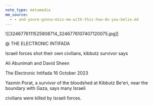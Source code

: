 ```yaml
---
note_type: metamedia
mm_source:
  - - and-youre-gonna-miss-me-with-this-how-do-you-belie.md
---
```


![[3246776111525908714_3246776107407120075.jpg]]

@ THE ELECTRONIC INTIFADA

Israeli forces shot their
own civilians, kibbutz
survivor says

Ali Abunimah and David Sheen

The Electronic Intifada
16 October 2023

Yasmin Porat, a survivor of the bloodshed at Kibbutz
Be'eri, near the boundary with Gaza, says many Israeli

civilians were killed by Israeli forces.

